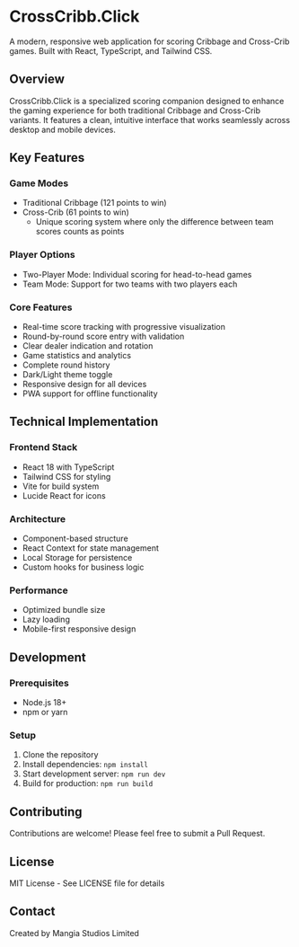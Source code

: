 # CrossCribb.Click

A modern, responsive web application for scoring Cribbage and Cross-Crib games. Built with React, TypeScript, and Tailwind CSS.

## Overview

CrossCribb.Click is a specialized scoring companion designed to enhance the gaming experience for both traditional Cribbage and Cross-Crib variants. It features a clean, intuitive interface that works seamlessly across desktop and mobile devices.

## Key Features

### Game Modes
- Traditional Cribbage (121 points to win)
- Cross-Crib (61 points to win)
  - Unique scoring system where only the difference between team scores counts as points

### Player Options
- Two-Player Mode: Individual scoring for head-to-head games
- Team Mode: Support for two teams with two players each

### Core Features
- Real-time score tracking with progressive visualization
- Round-by-round score entry with validation
- Clear dealer indication and rotation
- Game statistics and analytics
- Complete round history
- Dark/Light theme toggle
- Responsive design for all devices
- PWA support for offline functionality

## Technical Implementation

### Frontend Stack
- React 18 with TypeScript
- Tailwind CSS for styling
- Vite for build system
- Lucide React for icons

### Architecture
- Component-based structure
- React Context for state management
- Local Storage for persistence
- Custom hooks for business logic

### Performance
- Optimized bundle size
- Lazy loading
- Mobile-first responsive design

## Development

### Prerequisites
- Node.js 18+
- npm or yarn

### Setup
1. Clone the repository
2. Install dependencies: `npm install`
3. Start development server: `npm run dev`
4. Build for production: `npm run build`

## Contributing

Contributions are welcome! Please feel free to submit a Pull Request.

## License

MIT License - See LICENSE file for details

## Contact

Created by Mangia Studios Limited